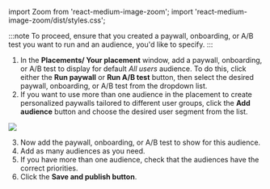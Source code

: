 <!--- AddAudience.md --->

import Zoom from 'react-medium-image-zoom';
import 'react-medium-image-zoom/dist/styles.css';

:::note
To proceed, ensure that you created a paywall, onboarding, or A/B test you want to run and an audience, you'd like to specify.
:::

1. In the **Placements/ Your placement** window, add a paywall, onboarding, or A/B test to display for default *All users* audience. To do this, click either the **Run paywall** or **Run A/B test** button, then select the desired paywall, onboarding, or A/B test from the dropdown list.
2. If you want to use more than one audience in the placement to create personalized paywalls tailored to different user groups, click the **Add audience** button and choose the desired user segment from the list.

<Zoom>
  <img src={require('../../../versioned_docs/version-3.0/img/placement-add-audience.webp').default}
  style={{
    border: '1px solid #727272', /* border width and color */
    width: '700px', /* image width */
    display: 'block', /* for alignment */
    margin: '0 auto' /* center alignment */
  }}
/>
</Zoom>

3. Now add the paywall, onboarding, or A/B test to show for this audience.
4. Add as many audiences as you need.
5. If you have more than one audience, check that the audiences have the correct priorities.
6. Click the **Save and publish button**.